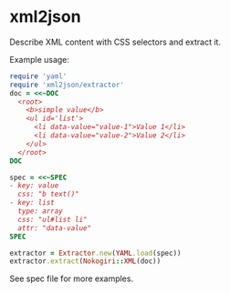 # xml2json

Describe XML content with CSS selectors and extract it.

Example usage:

```ruby
require 'yaml'
require 'xml2json/extractor'
doc = <<~DOC
  <root>
    <b>simple value</b>
    <ul id='list'>
      <li data-value="value-1">Value 1</li>
      <li data-value="value-2">Value 2</li>
    </ul>
  </root>
DOC

spec = <<~SPEC
- key: value
  css: "b text()"
- key: list
  type: array
  css: "ul#list li"
  attr: "data-value"
SPEC

extractor = Extractor.new(YAML.load(spec))
extractor.extract(Nokogiri::XML(doc))
```

See spec file for more examples.

